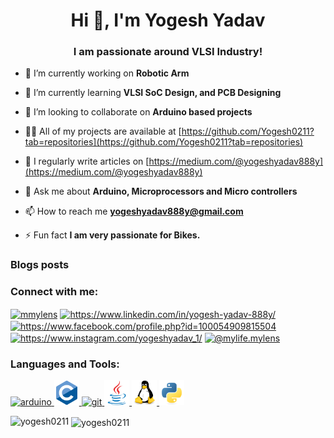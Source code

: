  <h1 align="center">Hi 👋, I'm Yogesh Yadav</h1>
<h3 align="center">I am passionate around VLSI Industry!</h3>

- 🔭 I’m currently working on **Robotic Arm**

- 🌱 I’m currently learning **VLSI SoC Design, and PCB Designing**

- 👯 I’m looking to collaborate on **Arduino based projects**

- 👨‍💻 All of my projects are available at [https://github.com/Yogesh0211?tab=repositories](https://github.com/Yogesh0211?tab=repositories)

- 📝 I regularly write articles on [https://medium.com/@yogeshyadav888y](https://medium.com/@yogeshyadav888y)

- 💬 Ask me about **Arduino, Microprocessors and Micro controllers**

- 📫 How to reach me **yogeshyadav888y@gmail.com**

- ⚡ Fun fact **I am very passionate for Bikes.**

### Blogs posts
<!-- BLOG-POST-LIST:START -->
<!-- BLOG-POST-LIST:END -->

<h3 align="left">Connect with me:</h3>
<p align="left">
<a href="https://twitter.com/mmylens" target="blank"><img align="center" src="https://raw.githubusercontent.com/rahuldkjain/github-profile-readme-generator/master/src/images/icons/Social/twitter.svg" alt="mmylens" height="30" width="40" /></a>
<a href="https://linkedin.com/in/https://www.linkedin.com/in/yogesh-yadav-888y/" target="blank"><img align="center" src="https://raw.githubusercontent.com/rahuldkjain/github-profile-readme-generator/master/src/images/icons/Social/linked-in-alt.svg" alt="https://www.linkedin.com/in/yogesh-yadav-888y/" height="30" width="40" /></a>
<a href="https://fb.com/https://www.facebook.com/profile.php?id=100054909815504" target="blank"><img align="center" src="https://raw.githubusercontent.com/rahuldkjain/github-profile-readme-generator/master/src/images/icons/Social/facebook.svg" alt="https://www.facebook.com/profile.php?id=100054909815504" height="30" width="40" /></a>
<a href="https://instagram.com/https://www.instagram.com/yogeshyadav_1/" target="blank"><img align="center" src="https://raw.githubusercontent.com/rahuldkjain/github-profile-readme-generator/master/src/images/icons/Social/instagram.svg" alt="https://www.instagram.com/yogeshyadav_1/" height="30" width="40" /></a>
<a href="https://medium.com/@mylife.mylens" target="blank"><img align="center" src="https://raw.githubusercontent.com/rahuldkjain/github-profile-readme-generator/master/src/images/icons/Social/medium.svg" alt="@mylife.mylens" height="30" width="40" /></a>
</p>

<h3 align="left">Languages and Tools:</h3>
<p align="left"> <a href="https://www.arduino.cc/" target="_blank"> <img src="https://cdn.worldvectorlogo.com/logos/arduino-1.svg" alt="arduino" width="40" height="40"/> </a> <a href="https://www.cprogramming.com/" target="_blank"> <img src="https://raw.githubusercontent.com/devicons/devicon/master/icons/c/c-original.svg" alt="c" width="40" height="40"/> </a> <a href="https://git-scm.com/" target="_blank"> <img src="https://www.vectorlogo.zone/logos/git-scm/git-scm-icon.svg" alt="git" width="40" height="40"/> </a> <a href="https://www.java.com" target="_blank"> <img src="https://raw.githubusercontent.com/devicons/devicon/master/icons/java/java-original.svg" alt="java" width="40" height="40"/> </a> <a href="https://www.linux.org/" target="_blank"> <img src="https://raw.githubusercontent.com/devicons/devicon/master/icons/linux/linux-original.svg" alt="linux" width="40" height="40"/> </a> <a href="https://www.python.org" target="_blank"> <img src="https://raw.githubusercontent.com/devicons/devicon/master/icons/python/python-original.svg" alt="python" width="40" height="40"/> </a> </p>

<p><img align="left" src="https://github-readme-stats.vercel.app/api/top-langs?username=yogesh0211&show_icons=true&locale=en&layout=compact" alt="yogesh0211" /></p>

<p>&nbsp;<img align="center" src="https://github-readme-stats.vercel.app/api?username=yogesh0211&show_icons=true&locale=en" alt="yogesh0211" /></p>
